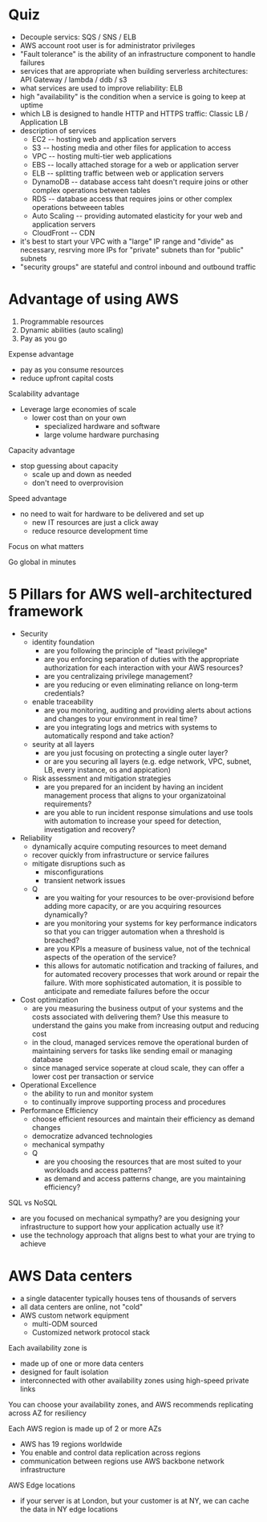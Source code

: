 # Quiz

- Decouple servics: SQS / SNS / ELB
- AWS account root user is for administrator privileges
- "Fault tolerance" is the ability of an infrastructure component to handle failures
- services that are appropriate when building serverless architectures: API Gateway / lambda / ddb / s3
- what services are used to improve reliability: ELB
- high "availability" is the condition when a service is going to keep at uptime
- which LB is designed to handle HTTP and HTTPS traffic: Classic LB / Application LB
- description of services
  - EC2 -- hosting web and application servers
  - S3 -- hosting media and other files for application to access
  - VPC -- hosting multi-tier web applications
  - EBS -- locally attached storage for a web or application server
  - ELB -- splitting traffic between web or application servers
  - DynamoDB -- database access taht doesn't require joins or other complex operations between tables
  - RDS -- database access that requires joins or other complex operations betweeen tables
  - Auto Scaling -- providing automated elasticity for your web and application servers
  - CloudFront -- CDN
- it's best to start your VPC with a "large" IP range and "divide" as necessary, resrving more IPs for "private" subnets than for "public" subnets
- "security groups" are stateful and control inbound and outbound traffic


# Advantage of using AWS

1. Programmable resources
2. Dynamic abilities (auto scaling)
3. Pay as you go

Expense advantage
- pay as you consume resources
- reduce upfront capital costs

Scalability advantage
- Leverage large economies of scale
  - lower cost than on your own
    - specialized hardware and software
    - large volume hardware purchasing

Capacity advantage
- stop guessing about capacity
  - scale up and down as needed
  - don't need to overprovision

Speed advantage
- no need to wait for hardware to be delivered and set up
  - new IT resources are just a click away
  - reduce resource development time

Focus on what matters

Go global in minutes


# 5 Pillars for AWS well-architectured framework

- Security
  - identity foundation
    - are you following the principle of "least privilege"
    - are you enforcing separation of duties with the appropriate authorization for each interaction with your AWS resources?
    - are you centralizaing privilege management?
    - are you reducing or even eliminating reliance on long-term credentials?
  - enable traceability
    - are you monitoring, auditing and providing alerts about actions and changes to your environment in real time?
    - are you integrating logs and metrics with systems to automatically respond and take action?
  - seurity at all layers
    - are you just focusing on protecting a single outer layer?
    - or are you securing all layers (e.g. edge network, VPC, subnet, LB, every instance, os and appication)
  - Risk assessment and mitigation strategies
    - are you prepared for an incident by having an incident management process that aligns to your organizatoinal requirements?
    - are you able to run incident response simulations and use tools with automation to increase your speed for detection, investigation and recovery?
- Reliability
  - dynamically acquire computing resources to meet demand
  - recover quickly from infrastructure or service failures
  - mitigate disruptions such as
    - misconfigurations
    - transient network issues
  - Q
    - are you waiting for your resources to be over-provisiond before adding more capacity, or are you acquiring resources dynamically?
    - are you monitoring your systems for key performance indicators so that you can trigger automation when a threshold is breached?
    - are you KPIs a measure of business value, not of the technical aspects of the operation of the service?
    - this allows for automatic notification and tracking of failures, and for automated recovery processes that work around or repair the failure. With more sophisticated automation, it is possible to anticipate and remediate failures before the occur
- Cost optimization
  - are you measuring the business output of your systems and the costs associated with delivering them? Use this measure to understand the gains you make from increasing output and reducing cost
  - in the cloud, managed services remove the operational burden of maintaining servers for tasks like sending email or managing database
  - since managed service soperate at cloud scale, they can offer a lower cost per transaction or service
- Operational Excellence
  - the ability to run and monitor system
  - to continually improve supporting process and procedures
- Performance Efficiency
  - choose efficient resources and maintain their efficiency as demand changes
  - democratize advanced technologies
  - mechanical sympathy
  - Q
    - are you choosing the resources that are most suited to your workloads and access patterns?
    - as demand and access patterns change, are you maintaining efficiency?



 SQL vs NoSQL
 - are you focused on mechanical sympathy? are you designing your infrastructure to support how your application actually use it?
 - use the technology approach that aligns best to what your are trying to achieve

# AWS Data centers
- a single datacenter typically houses tens of thousands of servers
- all data centers are online, not "cold"
- AWS custom network equipment
  - multi-ODM sourced
  - Customized network protocol stack

Each availability zone is
- made up of one or more data centers
- designed for fault isolation
- interconnected with other availability zones using high-speed private links

You can choose your availability zones, and AWS recommends replicating across AZ for resiliency


Each AWS region is made up of 2 or more AZs
- AWS has 19 regions worldwide
- You enable and control data replication across regions
- communication between regions use AWS backbone network infrastructure

AWS Edge locations
- if your server is at London, but your customer is at NY, we can cache the data in NY edge locations






